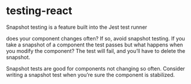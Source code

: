 # testing-react
Snapshot testing is a feature built into the Jest test runner

does your component changes often? 
If so, avoid snapshot testing. If you take a snapshot of a component the test passes but what happens when you modify the component? The test will fail, and you’ll have to delete the snapshot.

Snapshot tests are good for components not changing so often. 
Consider writing a snapshot test when you’re sure the component is stabilized.


